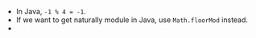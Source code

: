 - In Java, `-1 % 4 = -1`.
- If we want to get naturally module in Java, use `Math.floorMod` instead.
-